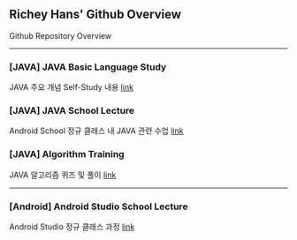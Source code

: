 ## Richey Hans' Github Overview

Github Repository Overview

---

### [JAVA] JAVA Basic Language Study

JAVA 주요 개념 Self-Study 내용 [link](https://github.com/RicheyHans/-JAVA-LanguageStudy)

### [JAVA] JAVA School Lecture

Android School 정규 클래스 내 JAVA 관련 수업 [link](https://github.com/RicheyHans/-JAVA-FC_School_Lecture.git)

### [JAVA] Algorithm Training

JAVA 알고리즘 퀴즈 및 풀이 [link](https://github.com/RicheyHans/-JAVA-algorithm)

---

### [Android] Android Studio School Lecture

Android Studio 정규 클래스 과정 [link](https://github.com/RicheyHans/-Android-Android_Studio_Lecture)
